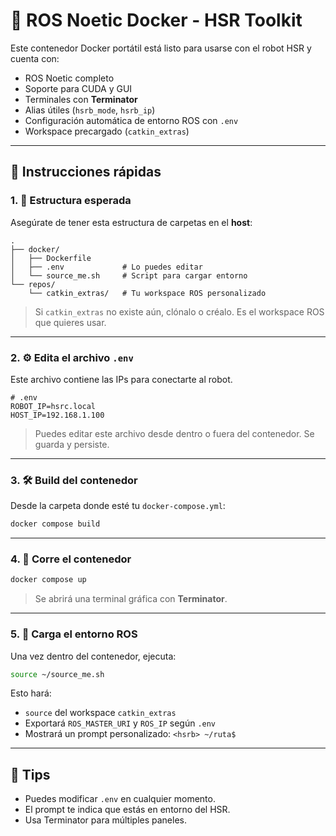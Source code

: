 # 🐳 ROS Noetic Docker - HSR Toolkit

Este contenedor Docker portátil está listo para usarse con el robot HSR y cuenta con:

- ROS Noetic completo
- Soporte para CUDA y GUI
- Terminales con **Terminator**
- Alias útiles (`hsrb_mode`, `hsrb_ip`)
- Configuración automática de entorno ROS con `.env`
- Workspace precargado (`catkin_extras`)

---

## 🚀 Instrucciones rápidas

### 1. 📁 Estructura esperada

Asegúrate de tener esta estructura de carpetas en el **host**:

```
.
├── docker/
│   ├── Dockerfile
│   ├── .env             # Lo puedes editar
│   └── source_me.sh     # Script para cargar entorno
└── repos/
    └── catkin_extras/   # Tu workspace ROS personalizado
```

> Si `catkin_extras` no existe aún, clónalo o créalo. Es el workspace ROS que quieres usar.

---

### 2. ⚙️ Edita el archivo `.env`

Este archivo contiene las IPs para conectarte al robot.

```env
# .env
ROBOT_IP=hsrc.local
HOST_IP=192.168.1.100
```

> Puedes editar este archivo desde dentro o fuera del contenedor. Se guarda y persiste.

---

### 3. 🛠 Build del contenedor

Desde la carpeta donde esté tu `docker-compose.yml`:

```bash
docker compose build
```

---

### 4. 🧩 Corre el contenedor

```bash
docker compose up
```

> Se abrirá una terminal gráfica con **Terminator**.

---

### 5. 🧪 Carga el entorno ROS

Una vez dentro del contenedor, ejecuta:

```bash
source ~/source_me.sh
```

Esto hará:

- `source` del workspace `catkin_extras`
- Exportará `ROS_MASTER_URI` y `ROS_IP` según `.env`
- Mostrará un prompt personalizado: `<hsrb> ~/ruta$`

---

## 🧠 Tips

- Puedes modificar `.env` en cualquier momento.
- El prompt te indica que estás en entorno del HSR.
- Usa Terminator para múltiples paneles.